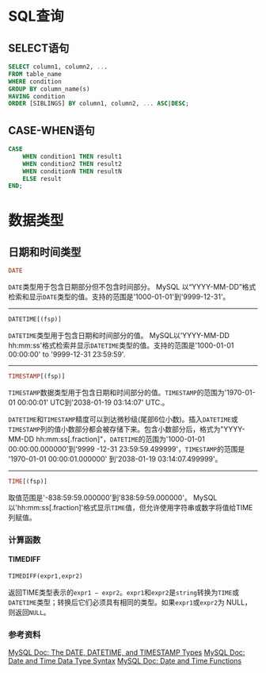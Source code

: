 # SQL查询

## SELECT语句
```sql
SELECT column1, column2, ...
FROM table_name
WHERE condition
GROUP BY column_name(s)
HAVING condition
ORDER [SIBLINGS] BY column1, column2, ... ASC|DESC;
```

## CASE-WHEN语句

```sql
CASE
    WHEN condition1 THEN result1
    WHEN condition2 THEN result2
    WHEN conditionN THEN resultN
    ELSE result
END;
```

# 数据类型
## 日期和时间类型

```sql
DATE
```

`DATE`类型用于包含日期部分但不包含时间部分。 MySQL 以“YYYY-MM-DD”格式检索和显示`DATE`类型的值。支持的范围是'1000-01-01'到'9999-12-31'。

---

```sql
DATETIME[(fsp)]
```
`DATETIME`类型用于包含日期和时间部分的值。 MySQL以'YYYY-MM-DD hh:mm:ss'格式检索并显示`DATETIME`类型的值。支持的范围是'1000-01-01 00:00:00' to '9999-12-31 23:59:59'.

---
```sql
TIMESTAMP[(fsp)]
```
`TIMESTAMP`数据类型用于包含日期和时间部分的值。`TIMESTAMP`的范围为'1970-01-01 00:00:01' UTC到'2038-01-19 03:14:07' UTC.。

`DATETIME`和`TIMESTAMP`精度可以到达微秒级(尾部6位小数)。插入`DATETIME`或 `TIMESTAMP`列的值小数部分都会被存储下来。包含小数部分后，格式为"YYYY-MM-DD hh:mm:ss[.fraction]"，`DATETIME`的范围为'1000-01-01 00:00:00.000000'到'9999 -12-31 23:59:59.499999'，`TIMESTAMP`的范围是 '1970-01-01 00:00:01.000000' 到'2038-01-19 03:14:07.499999'。

---

```sql
TIME[(fsp)]
```

取值范围是'-838:59:59.000000'到'838:59:59.000000'。 MySQL以'hh:mm:ss[.fraction]'格式显示`TIME`值，但允许使用字符串或数字将值给TIME列赋值。

### 计算函数

#### TIMEDIFF
```sql
TIMEDIFF(expr1,expr2)
```
返回TIME类型表示的`expr1 − expr2`。`expr1`和`expr2`是`string`转换为`TIME`或`DATETIME`类型；转换后它们必须具有相同的类型。如果`expr1`或`expr2`为 NULL，则返回`NULL`。

### 参考资料

[MySQL Doc: The DATE, DATETIME, and TIMESTAMP Types](https://dev.mysql.com/doc/refman/8.0/en/datetime.html)
[MySQL Doc: Date and Time Data Type Syntax](https://dev.mysql.com/doc/refman/8.0/en/date-and-time-type-syntax.html)
[MySQL Doc: Date and Time Functions](https://dev.mysql.com/doc/refman/8.0/en/date-and-time-functions.html#function_timediff)

